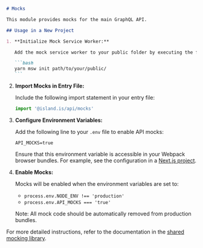 ````markdown
# Mocks

This module provides mocks for the main GraphQL API.

## Usage in a New Project

1. **Initialize Mock Service Worker:**

   Add the mock service worker to your public folder by executing the following command:

   ```bash
   yarn msw init path/to/your/public/
   ```
````

2. **Import Mocks in Entry File:**

   Include the following import statement in your entry file:

   ```typescript
   import '@island.is/api/mocks'
   ```

3. **Configure Environment Variables:**

   Add the following line to your `.env` file to enable API mocks:

   ```
   API_MOCKS=true
   ```

   Ensure that this environment variable is accessible in your Webpack browser bundles. For example, see the configuration in a [Next.js project](../../../apps/web/next.config.js).

4. **Enable Mocks:**

   Mocks will be enabled when the environment variables are set to:

   - `process.env.NODE_ENV !== 'production'`
   - `process.env.API_MOCKS === 'true'`

   Note: All mock code should be automatically removed from production bundles.

For more detailed instructions, refer to the documentation in the [shared mocking library](../../shared/mocking/README.md).

```

```
